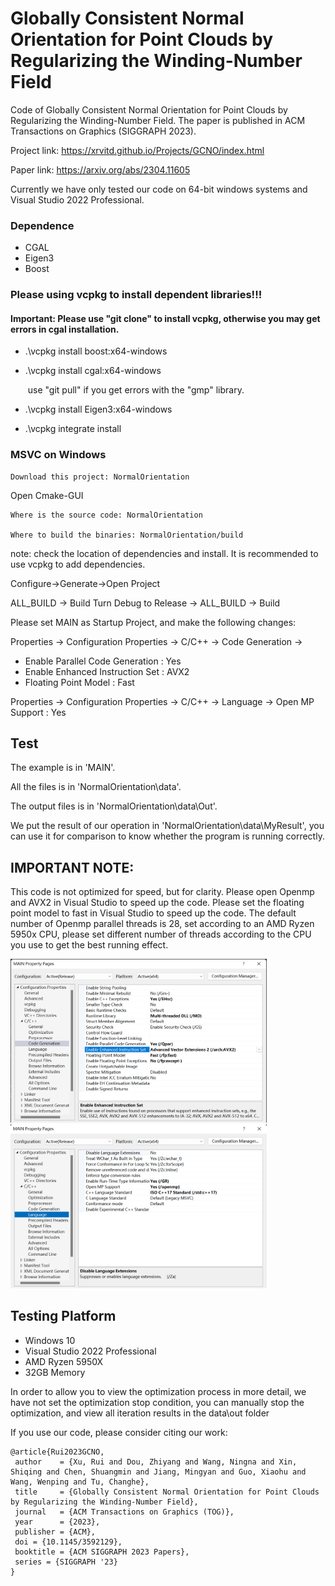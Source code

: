 # Globally Consistent Normal Orientation for Point Clouds by Regularizing the Winding-Number Field
Code of Globally Consistent Normal Orientation for Point Clouds by Regularizing the Winding-Number Field.
The paper is published in ACM Transactions on Graphics (SIGGRAPH 2023).

Project link: https://xrvitd.github.io/Projects/GCNO/index.html

Paper link: https://arxiv.org/abs/2304.11605

Currently we have only tested our code on 64-bit windows systems and Visual Studio 2022 Professional.

### Dependence

- CGAL 
- Eigen3
- Boost

### Please using vcpkg to install dependent libraries!!!

#### Important: Please use  "git clone" to install vcpkg, otherwise you may get errors in cgal installation.

- .\vcpkg install boost:x64-windows

- .\vcpkg install cgal:x64-windows

  ​	use "git pull" if you get errors with the "gmp" library.

- .\vcpkg install Eigen3:x64-windows

- .\vcpkg integrate install



### MSVC on Windows

```
Download this project: NormalOrientation
```
Open Cmake-GUI

```
Where is the source code: NormalOrientation

Where to build the binaries: NormalOrientation/build
```

note: check the location of dependencies and install. It is recommended to use vcpkg to add dependencies.

Configure->Generate->Open Project

ALL_BUILD -> Build
Turn Debug to Release -> ALL_BUILD -> Build

Please set MAIN as Startup Project, and make the following changes:

Properties -> Configuration Properties -> C/C++ -> Code Generation -> 
- Enable Parallel Code Generation : Yes
- Enable Enhanced Instruction Set : AVX2
- Floating Point Model : Fast

Properties -> Configuration Properties -> C/C++ -> Language -> Open MP Support : Yes

## Test

The example is in 'MAIN'. 

All the files is in 'NormalOrientation\data'. 

The output files is in 'NormalOrientation\data\Out\'.

We put the result of our operation in 'NormalOrientation\data\MyResult\', you can use it for comparison to know whether the program is running correctly.



## IMPORTANT NOTE: 
This code is not optimized for speed, but for clarity. 
Please open Openmp and AVX2 in Visual Studio to speed up the code.
Please set the floating point model to fast in Visual Studio to speed up the code.
The default number of Openmp parallel threads is 28, set according to an AMD Ryzen 5950x CPU, 
please set different number of threads according to the CPU you use to get the best running effect.

<img src="pics\image-20230116154151378.png" alt="image-20230116154151378" style="zoom:40%;" />

<img src="pics\image-20230116154210583.png" alt="image-20230116154210583" style="zoom:40%;" />


## Testing Platform
- Windows 10 
- Visual Studio 2022 Professional
- AMD Ryzen 5950X
- 32GB Memory


In order to allow you to view the optimization process in more detail, 
we have not set the optimization stop condition, you can manually stop the optimization, and view all iteration results in the data\out folder


If you use our code, please consider citing our work:
```
@article{Rui2023GCNO,
 author    = {Xu, Rui and Dou, Zhiyang and Wang, Ningna and Xin, Shiqing and Chen, Shuangmin and Jiang, Mingyan and Guo, Xiaohu and Wang, Wenping and Tu, Changhe},
 title     = {Globally Consistent Normal Orientation for Point Clouds by Regularizing the Winding-Number Field},
 journal   = {ACM Transactions on Graphics (TOG)},
 year      = {2023},
 publisher = {ACM},
 doi = {10.1145/3592129},
 booktitle = {ACM SIGGRAPH 2023 Papers},
 series = {SIGGRAPH '23}
}
```


